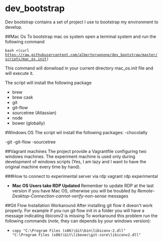 # dev_bootstrap
Dev bootstrap contains a set of project I use to bootstrap my environment to develop.

##Mac Os
To bootstrap mac os system open a terminal system and run the following command

<code>bash <(curl https://raw.githubusercontent.com/albertorugnone/dev_bootstrap/master/scripts/mac_os.init)</code>

This command will donwload in your current directory mac_os.init file and will execute it.

The script will install the following package
- brew
- brew cask
- git
- git-flow
- sourcetree (Atlassian)
- node
- bower (globally)


#Windows OS
The script wil install the following packages:
-chocolatly

-git
-git-flow
-sourcetree


##Vagrant machines
The project provide a Vagrantfile configuring two windows machines.
The experiment machine is used only during development of windows scripts (Yes, I am lazy and I want to have the original machine every time by hand).

###How to connect to experimental server via rdp
vagrant rdp experimental

- **Mac OS Users take RDP Updated**
Remember to update RDP at the last version if you have Mac OS, otherwise you will be troubled by *Remote-Desktop-Connection-cannot-verify-non-sense* messages

##Git Flow Installation Workaround
After installing git flow it doesn't work properly. For example if you run git flow init in a folder you will have a message indicating libiconv2 is missing
To workaround this problem run the following commands (*note*, they can depends by your windows version):

- <code>copy "C:\Program Files (x86)\Git\bin\libiconv-2.dll" "C:\Program Files (x86)\Git\libexec\git-core\libiconv2.dll"</code>